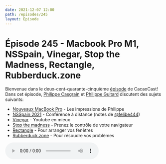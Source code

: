 ```yaml
---
date: 2021-12-07 12:00
path: /episodes/245
layout: Episode
---
```

# Épisode 245 - Macbook Pro M1, NSSpain, Vinegar, Stop the Madness, Rectangle, Rubberduck.zone
<p>Bienvenue dans le deux-cent-quarante-cinqui&egrave;me&nbsp;<a href="https://cacaocast.com/media/cacaocast_245.mp3" title="CacaoCast Episode 245">épisode</a> de CacaoCast! Dans cet épisode, <a href="http://www.twitter.com/philippec" title="Philippe Casgrain sur Twitter">Philippe Casgrain</a> et <a href="http://www.twitter.com/cacaocast" title="Philippe Guitard sur Twitter">Philippe Guitard</a> discutent des sujets suivants:</p>
<ul>
<li><a href="https://www.apple.com/ca/fr/macbook-pro-14-and-16/" title="Nouveaux MacBook Pro">Nouveaux MacBook Pro</a> - Les impressions de Philippe</li>
<li><a href="https://nsspain.com" title="NSSpain 2021">NSSpain 2021</a> - Conférence à distance (notes de <a href="https://twitter.com/felibe444/status/1461723612453421057" title="notes de @felibe444">@felibe444</a>)</li>
<li><a href="https://apps.apple.com/fr/app/vinegar-tube-cleaner/id1591303229" title="Vinegar">Vinegar</a> - Youtube en mieux</li>
<li><a href="https://apps.apple.com/fr/app/stopthemadness/id1376402589" title="Stop the madness">Stop the madness</a> - Prenez le contrôle de votre navigateur</li>
<li><a href="https://rectangleapp.com" title="Rectangle">Rectangle</a> - Pour arranger vos fenêtres</li>
<li><a href="https://rubberduck.zone" title="Rubberduck.zone">Rubberduck.zone</a> - Pour résoudre vos problèmes</li>
</ul>
<p><audio controls><source src="https://cacaocast.com/media/cacaocast_245.mp3" type="audio/mpeg"><source src="https://cacaocast.com/media/cacaocast_245.mp3" type="audio/mp4">Votre navigateur ne supporte pas l'élément audio / Your browser does not support the audio element.</audio></p>
